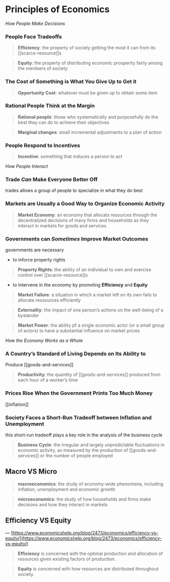 # Principles of Economics

_How People Make Decisions_

### People Face Tradeoffs

> **Efficiency**: the property of society getting the most it can from its [[scarce-resource]]s

> **Equity**: the property of distributing economic prosperity fairly among the members of society

### The Cost of Something is What You Give Up to Get it

> **Opportunity Cost**: whatever must be given up to obtain some item

### Rational People Think at the Margin

> **Rational people**: those who systematically and purposefully do the best they can do to achieve their objectives

> **Marginal changes**: small incremental adjustments to a plan of action

### People Respond to Incentives

> **Incentive**: something that induces a person to act

_How People Interact_

### Trade _Can_ Make Everyone Better Off

trades allows a group of people to specialize in what they do best

### Markets are Usually a Good Way to Organize Economic Activity

> **Market Economy**: an economy that allocats resources through the decentralized decisions of many firms and households as they interact in markets for goods and services

### Governments can _Sometimes_ Improve Market Outcomes

governments are necessary

- to inforce property rights

> **Property Rights**: the ability of an individual to own and exercise control over [[scarce-resource]]s

- to intervene in the economy by promoting **Efficiency** and **Equity**

> **Market Failure**: a situation in which a market left on its own fails to allocate ressources efficiently

> **Externality**: the impact of one person’s actions on the well-being of a bystander

> **Market Power**: the ability pf a single economic actor (or a small group of actors) to have a substantial influence on market prices

_How the Economy Works as a Whole_

### A Country’s Standard of Living Depends on Its Ability to

Produce [[goods-and-services]]

> **Productivity**: the quantity of [[goods-and-services]] produced from each hour of a worker’s time

### Prices Rise When the Government Prints Too Much Money

[[inflation]]

### Society Faces a Short-Run Tradeoff between Inflation and Unemployment

this short-run tradeoff plays a key role in the analysis of the business cycle

> **Business Cycle**: the irregular and largely unpredictable fluctuations in economic activity, as measured by the production of [[goods-and-services]] or the number of people employed

## Macro VS Micro

> **macroeconomics**: the study of economy-wide phenomena, including inflation, unemployment and economic growth

> **microeconomics**: the study of how households and firms make decisions and how they interact in markets

## Efficiency VS Equity

— [https://www.economicshelp.org/blog/2473/economics/efficiency-vs-equity/](https://www.economicshelp.org/blog/2473/economics/efficiency-vs-equity/)

> **Efficiency** is concerned with the optimal production and allocation of resources given existing factors of production.

> **Equity** is concerned with how resources are distributed throughout society.
